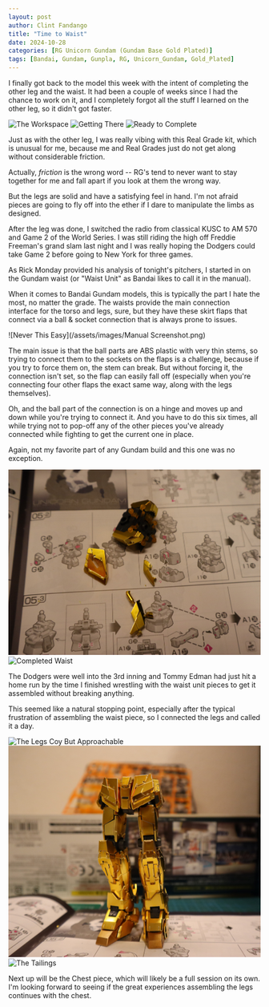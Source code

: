 ```yaml
---
layout: post
author: Clint Fandango
title: "Time to Waist"
date: 2024-10-28
categories: [RG Unicorn Gundam (Gundam Base Gold Plated)]
tags: [Bandai, Gundam, Gunpla, RG, Unicorn_Gundam, Gold_Plated]
---
```

I finally got back to the model this week with the intent of completing the other leg and the waist. It had been a couple of weeks since I had the chance to work on it, and I completely forgot all the stuff I learned on the other leg, so it didn't got faster.

![The Workspace](/assets/images/Workspace_sm.png)
![Getting There](/assets/images/rt_leg_1.png)
![Ready to Complete](/assets/images/rt_leg_2.png)

Just as with the other leg, I was really vibing with this Real Grade kit, which is unusual for me, because me and Real Grades just do not get along without considerable friction.

Actually, *friction* is the wrong word -- RG's tend to never want to stay together for me and fall apart if you look at them the wrong way. 

But the legs are solid and have a satisfying feel in hand. I'm not afraid pieces are going to fly off into the ether if I dare to manipulate the limbs as designed.

After the leg was done, I switched the radio from classical KUSC to AM 570 and Game 2 of the World Series. I was still riding the high off Freddie Freeman's grand slam last night and I was really hoping the Dodgers could take Game 2 before going to New York for three games. 

As Rick Monday provided his analysis of tonight's pitchers, I started in on the Gundam waist (or "Waist Unit" as Bandai likes to call it in the manual). 

When it comes to Bandai Gundam models, this is typically the part I hate the most, no matter the grade. The waists provide the main connection interface for the torso and legs, sure, but they have these skirt flaps that connect via a ball & socket connection that is always prone to issues.

![Never This Easy](/assets/images/Manual Screenshot.png)

The main issue is that the ball parts are ABS plastic with very thin stems, so trying to connect them to the sockets on the flaps is a challenge, because if you try to force them on, the stem can break. But without forcing it, the connection isn't set, so the flap can easily fall off (especially when you're connecting four other flaps the exact same way, along with the legs themselves).

Oh, and the ball part of the connection is on a hinge and moves up and down while you're trying to connect it. And you have to do this six times, all while trying not to pop-off any of the other pieces you've already connected while fighting to get the current one in place. 

Again, not my favorite part of any Gundam build and this one was no exception.

![Waist Unit With Skirt Flap](/assets/images/waist1.JPG)
![Completed Waist](/assets/images/waist_complete.JPG)

The Dodgers were well into the 3rd inning and Tommy Edman had just hit a home run by the time I finished wrestling with the waist unit pieces to get it assembled without breaking anything.

This seemed like a natural stopping point, especially after the typical frustration of assembling the waist piece, so I connected the legs and called it a day.

![The Legs Coy But Approachable](/assets/images/legs_complete1.JPG)
![These Legs Say Confident Yet Relaxed](/assets/images/legs_complete2.JPG)
![The Tailings](/assets/images/tailings.JPG)

Next up will be the Chest piece, which will likely be a full session on its own. I'm looking forward to seeing if the great experiences assembling the legs continues with the chest.
